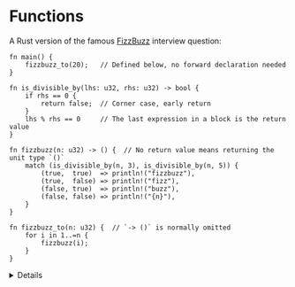 # Functions

A Rust version of the famous [FizzBuzz](https://en.wikipedia.org/wiki/Fizz_buzz) interview question:

```rust,editable
fn main() {
    fizzbuzz_to(20);   // Defined below, no forward declaration needed
}

fn is_divisible_by(lhs: u32, rhs: u32) -> bool {
    if rhs == 0 {
        return false;  // Corner case, early return
    }
    lhs % rhs == 0     // The last expression in a block is the return value
}

fn fizzbuzz(n: u32) -> () {  // No return value means returning the unit type `()`
    match (is_divisible_by(n, 3), is_divisible_by(n, 5)) {
        (true,  true)  => println!("fizzbuzz"),
        (true,  false) => println!("fizz"),
        (false, true)  => println!("buzz"),
        (false, false) => println!("{n}"),
    }
}

fn fizzbuzz_to(n: u32) {  // `-> ()` is normally omitted
    for i in 1..=n {
        fizzbuzz(i);
    }
}
```

<details>

* We refer in `main` to a function written below. Neither forward declarations nor headers are necessary. 
* Declaration parameters are followed by a type (the reverse of some programming languages), then a return type.
* The last expression in a function body (or any block) becomes the return value. Simply omit the `;` at the end of the expression.
* Some functions have no return value, and return the 'unit type', `()`. The compiler will infer this if the `-> ()` return type is omitted.
* The range expression in the `for` loop in `fizzbuzz_to()` contains `=n`, which causes it to include the upper bound.
* The `match` expression in `fizzbuzz()` is doing a lot of work. It is expanded below to show what is happening.

  (Type annotations added for clarity, but they can be elided.)

  ```rust
  let by_3: bool = is_divisible_by(n, 3);
  let by_5: bool = is_divisible_by(n, 5);
  let by_35: (bool, bool) = (by_3, by_5);
  match by_35 {
    // ...
  ```

  

</details>
